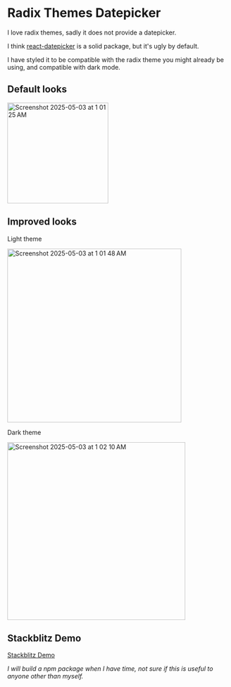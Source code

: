 # Radix Themes Datepicker

I love radix themes, sadly it does not provide a datepicker.

I think [react-datepicker](https://www.npmjs.com/package/react-datepicker) is a solid package, but it's ugly by default.

I have styled it to be compatible with the radix theme you might already be using, and compatible with dark mode.

## Default looks

<img width="229" alt="Screenshot 2025-05-03 at 1 01 25 AM" src="https://github.com/user-attachments/assets/7967066b-016b-46be-a8fc-3609bd0df395" />


## Improved looks

Light theme

<img width="395" alt="Screenshot 2025-05-03 at 1 01 48 AM" src="https://github.com/user-attachments/assets/c5e5cfc2-64e9-4206-bbfa-1f9ed1f886ea" />

Dark theme

<img width="404" alt="Screenshot 2025-05-03 at 1 02 10 AM" src="https://github.com/user-attachments/assets/73351e88-45af-47e0-8fb6-e22d616ec602" />


## Stackblitz Demo

[Stackblitz Demo](https://stackblitz.com/edit/vitejs-vite-kjiuylts?file=src%2FApp.tsx)

_I will build a npm package when I have time, not sure if this is useful to anyone other than myself._
